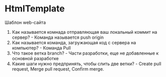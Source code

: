 # HtmlTemplate
Шаблон web-сайта
1. Как называется комнада отправляющая ваш локальный коммит на сервер? - Команда называется push origin
2. Как называется команда, загружающая код с сервера на компьютер? - Команда Pull
3. Что такое ветка branch? - Части разработки, еще не добавленные к основной разработке
4. Какие шаги нужно предпринять, чтобы слить две ветки? - Create pull request, Merge pull request, Confirm merge.
